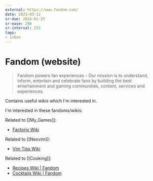 ```yaml
---
external: https://www.fandom.com/
date: 2023-03-12
sr-due: 2024-01-25
sr-ease: 290
sr-interval: 253
tags:
- inbox
---
```


# Fandom (website)

> Fandom powers fan experiences - Our mission is to understand, inform,
> entertain and celebrate fans by building the best entertainment and gaming
> communities, content, services and experiences.

Contains useful wikis which I'm interested in.

I'm interested in these fandoms/wikis:

Related to [[My_Games]]:

- [Factorio Wiki](https://factorio.fandom.com/wiki/Main_Page)

Related to [[Neovim]]:

- [Vim Tips Wiki](https://vim.fandom.com/wiki/Vim_Tips_Wiki)

Related to [[Cooking]]:

- [Recipes Wiki | Fandom](https://recipes.fandom.com/wiki/Recipes_Wiki)
- [Cocktails Wiki | Fandom](https://cocktails.fandom.com/wiki/Cocktails_Wiki)
